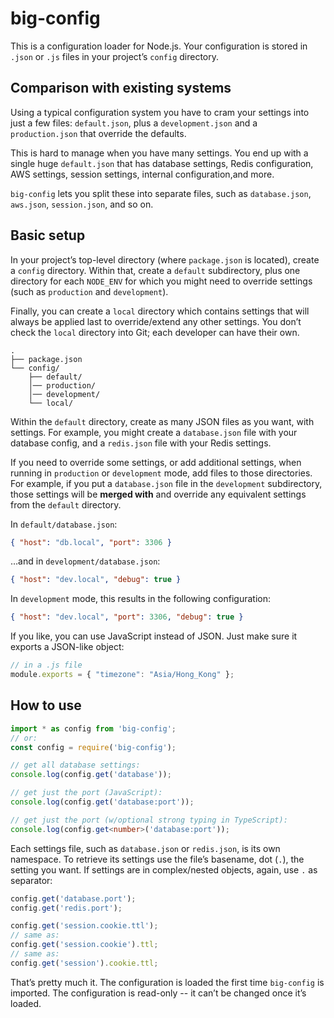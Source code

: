 # big-config

This is a configuration loader for Node.js. Your configuration is stored in
`.json` or `.js` files in your project’s `config` directory.

## Comparison with existing systems

Using a typical configuration system you have to cram your settings into
just a few files: `default.json`, plus a `development.json` and a
`production.json` that override the defaults.

This is hard to manage when you have many settings. You end up with a
single huge `default.json` that has database settings, Redis configuration, AWS
settings, session settings, internal configuration,and more.

`big-config` lets you split these into separate files, such as `database.json`,
`aws.json`, `session.json`, and so on.

## Basic setup

In your project’s top-level directory (where `package.json` is located), create
a `config` directory. Within that, create a `default` subdirectory, plus one
directory for each `NODE_ENV` for which you might need to override settings
(such as `production` and `development`).

Finally, you can create a `local` directory which contains settings that will
always be applied last to override/extend any other settings. You don’t check
the `local` directory into Git; each developer can have their own.

```
.
├── package.json
└── config/
    ├── default/
    │── production/
    │── development/
    └── local/
```

Within the `default` directory, create as many JSON files as you want, with
settings. For example, you might create a `database.json` file with your
database config, and a `redis.json` file with your Redis settings.

If you need to override some settings, or add additional settings, when running
in `production` or `development` mode, add files to those directories. For
example, if you put a `database.json` file in the `development` subdirectory,
those settings will be **merged with** and override any equivalent settings from
the `default` directory.

In `default/database.json`:

```json
{ "host": "db.local", "port": 3306 }
```

…and in `development/database.json`:

```json
{ "host": "dev.local", "debug": true }
```

In `development` mode, this results in the following configuration:

```json
{ "host": "dev.local", "port": 3306, "debug": true }
```

If you like, you can use JavaScript instead of JSON. Just make sure it exports a
JSON-like object:

```javascript
// in a .js file
module.exports = { "timezone": "Asia/Hong_Kong" };
```

## How to use

```typescript
import * as config from 'big-config';
// or:
const config = require('big-config');

// get all database settings:
console.log(config.get('database'));

// get just the port (JavaScript):
console.log(config.get('database:port'));

// get just the port (w/optional strong typing in TypeScript):
console.log(config.get<number>('database:port'));
```

Each settings file, such as `database.json` or `redis.json`, is its own
namespace. To retrieve its settings use the file’s basename, dot (`.`), the
setting you want. If settings are in complex/nested objects, again, use `.`
as separator:

```javascript
config.get('database.port');
config.get('redis.port');

config.get('session.cookie.ttl');
// same as:
config.get('session.cookie').ttl;
// same as:
config.get('session').cookie.ttl;
```

That’s pretty much it. The configuration is loaded the first time `big-config`
is imported. The configuration is read-only -- it can’t be changed once it’s
loaded.
